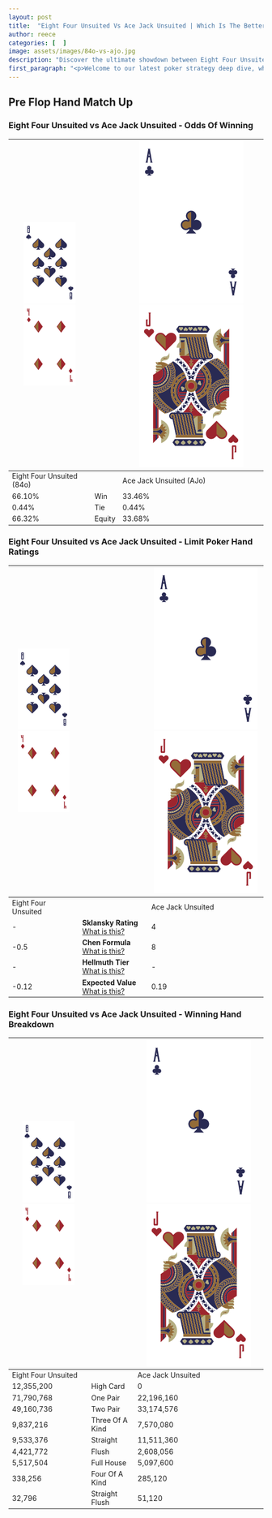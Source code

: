 ```yaml
---
layout: post
title:  "Eight Four Unsuited Vs Ace Jack Unsuited | Which Is The Better Hand In Poker? A Complete Guide"
author: reece
categories: [  ]
image: assets/images/84o-vs-ajo.jpg
description: "Discover the ultimate showdown between Eight Four Unsuited and Ace Jack Unsuited in poker! Uncover the odds, strategies, and scenarios where one hand triumphs over the other. Get ready to up your poker game with this thrilling analysis."
first_paragraph: "<p>Welcome to our latest poker strategy deep dive, where we're pitting two distinct hands against each other in a high-stakes showdown: Eight Four Unsuited vs Ace Jack Unsuited.</p><p>In the dynamic world of poker, every decision counts, and knowing which hand holds the upper hand is key to your success at the table.</p><p>In this article, we'll dissect these two hands, explore the scenarios where one dominates the other, and equip you with the knowledge to make strategic choices that can tip the odds in your favor.</p><p>Get ready to unravel the intriguing dynamics of these poker hands and elevate your game to new heights.</p>"
---
```




[comment]: # (sp0)

## Pre Flop Hand Match Up

<div class="table hand-ratings" markdown="1"> 



### Eight Four Unsuited vs Ace Jack Unsuited - Odds Of Winning


    
| ![image info](assets/images/hand1/8.png) ![image info](assets/images/hand1/4o.png) |  | ![image info](assets/images/hand2/A.png) ![image info](assets/images/hand2/Jo.png) |
| -------- | -------- | -------- |
| Eight Four Unsuited (84o) |  | Ace Jack Unsuited (AJo) |
| 66.10% | Win | 33.46% |
| 0.44% | Tie | 0.44% |
| 66.32% | Equity | 33.68% |




[comment]: # (sp1)



### Eight Four Unsuited vs Ace Jack Unsuited - Limit Poker Hand Ratings


    
| ![image info](assets/images/hand1/8.png) ![image info](assets/images/hand1/4o.png) |  | ![image info](assets/images/hand2/A.png) ![image info](assets/images/hand2/Jo.png) |
| -------- | -------- | -------- |
| Eight Four Unsuited |  | Ace Jack Unsuited |
| - | **Sklansky Rating** [What is this?](/sklansky-rating-explained) | 4 |
| -0.5 | **Chen Formula** [What is this?](/chen-formula-explained) | 8 |
| - | **Hellmuth Tier** [What is this?](/Hellmuth-tier-explained) | - |
| -0.12 | **Expected Value** [What is this?](/expected-value-explained) | 0.19 |




[comment]: # (sp2)



### Eight Four Unsuited vs Ace Jack Unsuited - Winning Hand Breakdown


    
| ![image info](assets/images/hand1/8.png) ![image info](assets/images/hand1/4o.png) |  | ![image info](assets/images/hand2/A.png) ![image info](assets/images/hand2/Jo.png) |
| -------- | -------- | -------- |
| Eight Four Unsuited |  | Ace Jack Unsuited |
| 12,355,200 | High Card | 0 |
| 71,790,768 | One Pair | 22,196,160 |
| 49,160,736 | Two Pair | 33,174,576 |
| 9,837,216 | Three Of A Kind | 7,570,080 |
| 9,533,376 | Straight | 11,511,360 |
| 4,421,772 | Flush | 2,608,056 |
| 5,517,504 | Full House | 5,097,600 |
| 338,256 | Four Of A Kind | 285,120 |
| 32,796 | Straight Flush | 51,120 |




[comment]: # (sp3)



</div>

[comment]: # (sp4)



[comment]: # (sp5)

